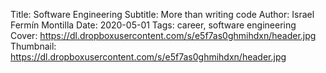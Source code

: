 Title: Software Engineering
Subtitle: More than writing code
Author: Israel Fermín Montilla
Date: 2020-05-01
Tags: career, software engineering
Cover: https://dl.dropboxusercontent.com/s/e5f7as0ghmihdxn/header.jpg
Thumbnail: https://dl.dropboxusercontent.com/s/e5f7as0ghmihdxn/header.jpg



